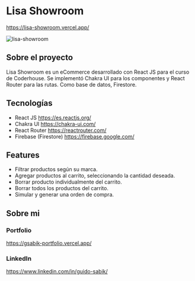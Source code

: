 # Lisa Showroom

https://lisa-showroom.vercel.app/

![lisa-showroom](https://user-images.githubusercontent.com/99271482/164957574-8ceeb566-5be9-49e3-8fbd-cc0fc238080b.gif)

## Sobre el proyecto

Lisa Showroom es un eCommerce desarrollado con React JS para el curso de Coderhouse. Se implementó Chakra UI para los componentes y React Router para las rutas. Como base de datos, Firestore.

## Tecnologías

- React JS https://es.reactjs.org/
- Chakra UI https://chakra-ui.com/
- React Router https://reactrouter.com/
- Firebase (Firestore) https://firebase.google.com/

## Features

- Filtrar productos según su marca.
- Agregar productos al carrito, seleccionando la cantidad deseada.
- Borrar producto individualmente del carrito.
- Borrar todos los productos del carrito.
- Simular y generar una orden de compra.

## Sobre mi

### Portfolio

https://gsabik-portfolio.vercel.app/

### LinkedIn

https://www.linkedin.com/in/guido-sabik/
